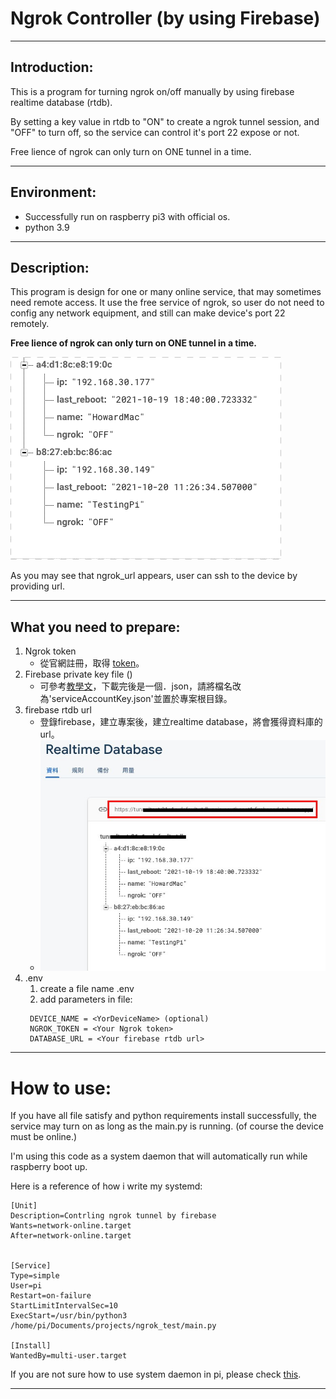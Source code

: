 # Ngrok Controller (by using Firebase)

----

## Introduction:
This is a program for turning ngrok on/off manually by using firebase realtime database (rtdb).

By setting a key value in rtdb to "ON" to create a ngrok tunnel session, and "OFF" to turn off, so the service can control it's port 22 expose or not.

Free lience of ngrok can only turn on ONE tunnel in a time.

---

## Environment:
* Successfully run on raspberry pi3 with official os.
* python 3.9
----

## Description:
This program is design for one or many online service, that may sometimes need remote access.
It use the free service of ngrok, so user do not need to config any network equipment, and still can make device's port 22 remotely.

**Free lience of ngrok can only turn on ONE tunnel in a time.**

![Demo](demo/demo.gif)

As you may see that ngrok_url appears, user can ssh to the device by providing url.

----

## What you need to prepare:
1. Ngrok token
   * 從官網註冊，取得 [token](https://dashboard.ngrok.com/get-started/your-authtoken )。
2. Firebase private key file ()
   * 可參考[教學文](https://firebase.google.com/docs/admin/setup )，下載完後是一個．json，請將檔名改為'serviceAccountKey.json'並置於專案根目錄。
3. firebase rtdb url
   * 登錄firebase，建立專案後，建立realtime database，將會獲得資料庫的url。
   * ![Demo](demo/url_demo.jpg)
4. .env
   1. create a file name .env
   2. add parameters in file:
   ```
    DEVICE_NAME = <YorDeviceName> (optional)
    NGROK_TOKEN = <Your Ngrok token>
    DATABASE_URL = <Your firebase rtdb url>
    ```
   
----

# How to use:
If you have all file satisfy and python requirements install successfully, the service may turn on as long as the main.py is running. (of course the device must be online.)

I'm using this code as a system daemon that will automatically run while raspberry boot up.

Here is a reference of how i write my systemd:
```buildoutcfg
[Unit]
Description=Contrling ngrok tunnel by firebase
Wants=network-online.target
After=network-online.target


[Service]
Type=simple
User=pi
Restart=on-failure
StartLimitIntervalSec=10
ExecStart=/usr/bin/python3 /home/pi/Documents/projects/ngrok_test/main.py

[Install]
WantedBy=multi-user.target
```
If you are not sure how to use system daemon in pi, please check [this](https://www.thedigitalpictureframe.com/ultimate-guide-systemd-autostart-scripts-raspberry-pi/ ).

----



